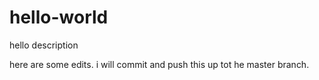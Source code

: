 # hello-world
hello description

here are some edits. i will commit and push this up tot he master branch. 
